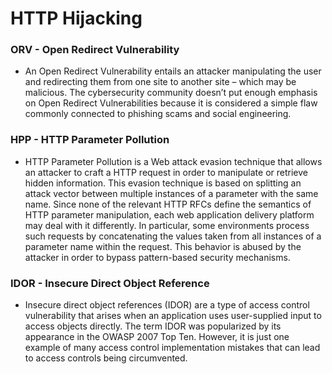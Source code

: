 # HTTP Hijacking

### ORV - Open Redirect Vulnerability
- An Open Redirect Vulnerability entails an attacker manipulating the user and redirecting them from one site to another site – which may be malicious. The cybersecurity community doesn’t put enough emphasis on Open Redirect Vulnerabilities because it is considered a simple flaw commonly connected to phishing scams and social engineering.

### HPP - HTTP Parameter Pollution
- HTTP Parameter Pollution is a Web attack evasion technique that allows an attacker to craft a HTTP request in order to manipulate or retrieve hidden information. This evasion technique is based on splitting an attack vector between multiple instances of a parameter with the same name. Since none of the relevant HTTP RFCs define the semantics of HTTP parameter manipulation, each web application delivery platform may deal with it differently. In particular, some environments process such requests by concatenating the values taken from all instances of a parameter name within the request. This behavior is abused by the attacker in order to bypass pattern-based security mechanisms.

### IDOR - Insecure Direct Object Reference
- Insecure direct object references (IDOR) are a type of access control vulnerability that arises when
an application uses user-supplied input to access objects directly. The term IDOR was popularized by
its appearance in the OWASP 2007 Top Ten. However, it is just one example of many access control implementation
mistakes that can lead to access controls being circumvented.
